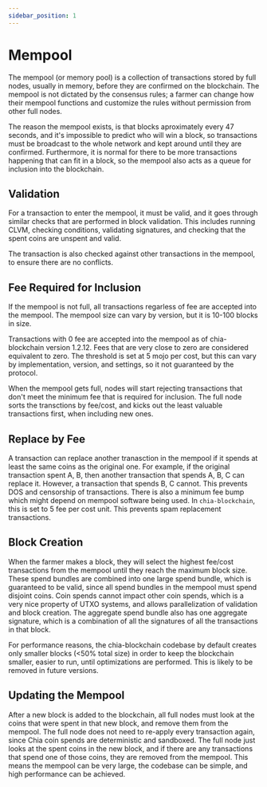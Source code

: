 ```yaml
---
sidebar_position: 1
---
```


# Mempool

The mempool (or memory pool) is a collection of transactions stored by full nodes, usually in memory, before they
are confirmed on the blockchain. The mempool is not dictated by the consensus rules; a farmer can change how their
mempool functions and customize the rules without permission from other full nodes.

The reason the mempool exists, is that blocks aproximately every 47 seconds, and it's impossible to predict who will
win a block, so transactions must be broadcast to the whole network and kept around until they are confirmed. Furthermore,
it is normal for there to be more transactions happening that can fit in a block, so the mempool also acts as a queue
for inclusion into the blockchain.

##  Validation
For a transaction to enter the mempool, it must be valid, and it goes through similar checks that are performed in
block validation. This includes running CLVM, checking conditions, validating signatures, and checking that the spent
coins are unspent and valid.

The transaction is also checked against other transactions in the mempool, to ensure there
are no conflicts. 

## Fee Required for Inclusion
If the mempool is not full, all transactions regarless of fee are accepted into the mempool. The mempool size can
vary by version, but it is 10-100 blocks in size.

Transactions with 0 fee are accepted into the mempool as of chia-blockchain version 1.2.12.
Fees that are very close to zero are considered equivalent to zero. The threshold is set at 5 mojo per cost, but this
can vary by implementation, version, and settings, so it not guaranteed by the protocol.

When the mempool gets full, nodes will start rejecting transactions that don't meet the minimum fee that is required 
for inclusion. The full node sorts the transctions by fee/cost, and kicks out the least valuable transactions first,
when including new ones. 


## Replace by Fee
A transaction can replace another tranasction in the mempool if it spends at least the same coins as the original one.
For example, if the original transaction spent A, B,  then another transaction that spends A, B, C can replace it.
However, a transaction that spends B, C cannot. This prevents DOS and censorship of transactions. There is also
a minimum fee bump which might depend on mempool software being used. In `chia-blockchain`, this is set to 5 fee per 
cost unit. This prevents spam replacement transactions.

## Block Creation
When the farmer makes a block, they will select the highest fee/cost transactions from the mempool until they reach
the maximum block size. These spend bundles are combined into one large spend bundle, which is guaranteed to be valid,
since all spend bundles in the mempool must spend disjoint coins. Coin spends cannot impact other coin spends, which
is a very nice property of UTXO systems, and allows parallelization of validation and block creation. The aggregate
spend bundle also has one aggregate signature, which is a combination of all the signatures of all the transactions in that block.

For performance reasons, the chia-blockchain codebase by default creates only smaller blocks (<50% total size)
in order to keep the blockchain smaller, easier to run, until optimizations are performed. This is likely to be
removed in future versions.

## Updating the Mempool
After a new block is added to the blockchain, all full nodes must look at the coins that were spent in that new block,
and remove them from the mempool. The full node does not need to re-apply every transaction again, since Chia coin spends
are deterministic and sandboxed. The full node just looks at the spent coins in the new block, and if there are
any transactions that spend one of those coins, they are removed from the mempool. This means the mempool can be very large,
the codebase can be simple, and high performance can be achieved.
